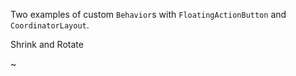 Two examples of custom `Behavior`s with `FloatingActionButton` and `CoordinatorLayout`.

Shrink and Rotate

~[](https://raw.githubusercontent.com/cstew/CustomBehavior/master/art/fab_shrink.gif)
